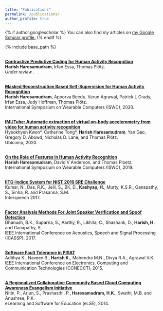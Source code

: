 ```yaml
---
title: "Publications"
permalink: /publications/
author_profile: true
---
```


{% if author.googlescholar %}
  You can also find my articles on <u><a href="{{author.googlescholar}}">my Google Scholar profile</a>.</u>
{% endif %}

{% include base_path %}

<br> <b> [Contrastive Predictive Coding for Human Activity Recognition](https://harkash.github.io/publication/cpc) </b>
<br> <b>Harish Haresamudram</b>, Irfan Essa, Thomas Plötz.
<br><i> Under review </i>.

<br> <b> [Masked Reconstruction Based Self-Supervision for Human Activity Recognition](https://harkash.github.io/publication/masked-reconstruction) </b>
<br> <b>Harish Haresamudram</b>, Apoorva Beedu, Varun Agrawal, Patrick L Grady, Irfan Essa, Judy Hoffman, Thomas Plötz.
<br> International Symposium on Wearable Computers (ISWC), 2020.

<br> <b> [IMUTube: Automatic extraction of virtual on-body accelerometry from video for human activity recognition](https://harkash.github.io/publication/imutube) </b>
<br> Hyeokhyen Kwon\*, Catherine Tong\*, <b>Harish Haresamudram</b>, Yan Gao, Gregory D. Abowd, Nicholas D. Lane, and Thomas Plötz.
<br> Ubicomp, 2020.

<br> <b> [On the Role of Features in Human Activity Recognition](https://harkash.github.io/publication/on-the-role-of-features-in-har) </b>
<br> <b>Harish Haresamudram</b>, David V Anderson, and Thomas Ploetz.
<br> International Symposium on Wearable Computers (ISWC), 2019.  

<br> <b> [IITG-Indigo System for NIST 2016 SRE Challenge](https://harkash.github.io/publication/iitg-indigo-system) </b>
<br> Kumar, N., Das, R.K., Jelil, S., BK, D., <b>Kashyap, H.</b>, Murty, K.S.R., Ganapathy, S., 
Sinha, R. and Prasanna, S.M.
<br> Interspeech 2017.

<br> <b> [Factor Analysis Methods For Joint Speaker Verification and Spoof Detection](https://harkash.github.io/publication/factor_analysis_methods) </b>
<br> Dhanush, B.K., Suparna, S., Aarthy, R., Likhita, C., Shashank, D., <b>Harish, H.</b> and 
Ganapathy, S.
<br> IEEE International Conference on Acoustics, Speech and Signal Processing (ICASSP), 2017. 

<br> <b> [Software Fault Tolerance in PISAT](https://harkash.github.io/publication/pisat) </b>
<br> Adithya K., Naveen B., <b>Harish K.</b>, Mahendra M.N., Divya R.A., Agrawal V.K.
<br> IEEE International Conference on Electronics, Computing and Communication Technologies (CONECCT), 2015. 

<br> <b> [A Regionalized Collaborative Community Based Cloud Computing Awareness Evangelism Initiative
](https://harkash.github.io/publication/inoah) </b>
<br> Nitin, P., Arjun, S., Prashasthi, P., <b>Haresamudram, H.K.</b>, Swathi, M.B. and Anushree, 
P.K.
<br> eLearning and Software for Education (eLSE), 2014.
